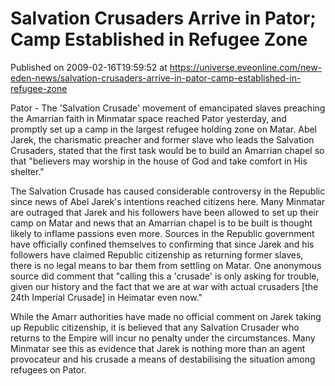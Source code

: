 # Salvation Crusaders Arrive in Pator; Camp Established in Refugee Zone
Published on 2009-02-16T19:59:52 at https://universe.eveonline.com/new-eden-news/salvation-crusaders-arrive-in-pator-camp-established-in-refugee-zone

Pator - The 'Salvation Crusade' movement of emancipated slaves preaching the Amarrian faith in Minmatar space reached Pator yesterday, and promptly set up a camp in the largest refugee holding zone on Matar. Abel Jarek, the charismatic preacher and former slave who leads the Salvation Crusaders, stated that the first task would be to build an Amarrian chapel so that "believers may worship in the house of God and take comfort in His shelter."

The Salvation Crusade has caused considerable controversy in the Republic since news of Abel Jarek's intentions reached citizens here. Many Minmatar are outraged that Jarek and his followers have been allowed to set up their camp on Matar and news that an Amarrian chapel is to be built is thought likely to inflame passions even more. Sources in the Republic government have officially confined themselves to confirming that since Jarek and his followers have claimed Republic citizenship as returning former slaves, there is no legal means to bar them from settling on Matar. One anonymous source did comment that "calling this a 'crusade' is only asking for trouble, given our history and the fact that we are at war with actual crusaders [the 24th Imperial Crusade] in Heimatar even now."

While the Amarr authorities have made no official comment on Jarek taking up Republic citizenship, it is believed that any Salvation Crusader who returns to the Empire will incur no penalty under the circumstances. Many Minmatar see this as evidence that Jarek is nothing more than an agent provocateur and his crusade a means of destabilising the situation among refugees on Pator.
